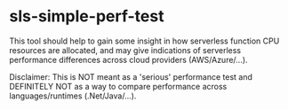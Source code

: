 # sls-simple-perf-test

This tool should help to gain some insight in how serverless function CPU resources are allocated, and may give indications of serverless performance differences across cloud providers (AWS/Azure/...).

Disclaimer: This is NOT meant as a 'serious' performance test and DEFINITELY NOT as a way to compare performance across languages/runtimes (.Net/Java/...).